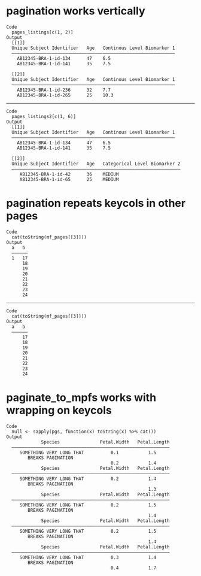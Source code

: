 # pagination works vertically

    Code
      pages_listings[c(1, 2)]
    Output
      [[1]]
      Unique Subject Identifier   Age   Continous Level Biomarker 1
      —————————————————————————————————————————————————————————————
        AB12345-BRA-1-id-134      47    6.5                        
        AB12345-BRA-1-id-141      35    7.5                        
      
      [[2]]
      Unique Subject Identifier   Age   Continous Level Biomarker 1
      —————————————————————————————————————————————————————————————
        AB12345-BRA-1-id-236      32    7.7                        
        AB12345-BRA-1-id-265      25    10.3                       
      

---

    Code
      pages_listings2[c(1, 6)]
    Output
      [[1]]
      Unique Subject Identifier   Age   Continous Level Biomarker 1
      —————————————————————————————————————————————————————————————
        AB12345-BRA-1-id-134      47    6.5                        
        AB12345-BRA-1-id-141      35    7.5                        
      
      [[2]]
      Unique Subject Identifier   Age   Categorical Level Biomarker 2
      ———————————————————————————————————————————————————————————————
         AB12345-BRA-1-id-42      36    MEDIUM                       
         AB12345-BRA-1-id-65      25    MEDIUM                       
      

# pagination repeats keycols in other pages

    Code
      cat(toString(mf_pages[[3]]))
    Output
      a   b 
      ——————
      1   17
          18
          19
          20
          21
          22
          23
          24

---

    Code
      cat(toString(mf_pages[[3]]))
    Output
      a   b 
      ——————
          17
          18
          19
          20
          21
          22
          23
          24

# paginate_to_mpfs works with wrapping on keycols

    Code
      null <- sapply(pgs, function(x) toString(x) %>% cat())
    Output
                 Species               Petal.Width   Petal.Length
      ———————————————————————————————————————————————————————————
         SOMETHING VERY LONG THAT          0.1           1.5     
            BREAKS PAGINATION                                    
                                           0.2           1.4     
                 Species               Petal.Width   Petal.Length
      ———————————————————————————————————————————————————————————
         SOMETHING VERY LONG THAT          0.2           1.4     
            BREAKS PAGINATION                                    
                                                         1.3     
                 Species               Petal.Width   Petal.Length
      ———————————————————————————————————————————————————————————
         SOMETHING VERY LONG THAT          0.2           1.5     
            BREAKS PAGINATION                                    
                                                         1.4     
                 Species               Petal.Width   Petal.Length
      ———————————————————————————————————————————————————————————
         SOMETHING VERY LONG THAT          0.2           1.5     
            BREAKS PAGINATION                                    
                                                         1.4     
                 Species               Petal.Width   Petal.Length
      ———————————————————————————————————————————————————————————
         SOMETHING VERY LONG THAT          0.3           1.4     
            BREAKS PAGINATION                                    
                                           0.4           1.7     

